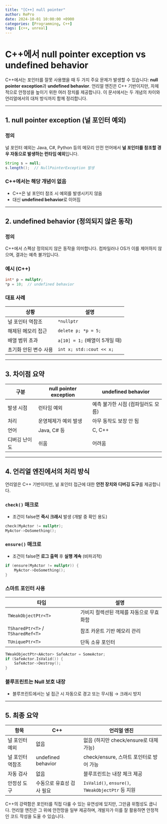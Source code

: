 ```yaml
---
title: "[C++] null pointer"
author: RePro
date: 2024-10-01 10:00:00 +0900
categories: [Programming, C++]
tags: [c++, unreal]
---
```


# C++에서 null pointer exception vs undefined behavior

C++에서는 포인터를 잘못 사용했을 때 두 가지 주요 문제가 발생할 수 있습니다: **null pointer exception**과 **undefined behavior**. 언리얼 엔진은 C++ 기반이지만, 자체적으로 안정성을 높이기 위한 여러 장치를 제공합니다. 이 문서에서는 두 개념의 차이와 언리얼에서의 대처 방식까지 함께 정리합니다.

---

## 1. null pointer exception (널 포인터 예외)

### 정의
널 포인터 예외는 Java, C#, Python 등의 메모리 안전 언어에서 **널 포인터를 참조할 경우 자동으로 발생하는 런타임 예외**입니다.

```java
String s = null;
s.length();  // NullPointerException 발생
```

### C++에서는 해당 개념이 없음
- C++은 널 포인터 참조 시 예외를 발생시키지 않음
- 대신 **undefined behavior**로 이어짐

---

## 2. undefined behavior (정의되지 않은 동작)

### 정의
C++에서 스펙상 정의되지 않은 동작을 의미합니다. 컴파일러나 OS가 이를 제어하지 않으며, 결과는 예측 불가입니다.

### 예시 (C++)
```cpp
int* p = nullptr;
*p = 10;  // undefined behavior
```

### 대표 사례
| 상황 | 설명 |
|------|------|
| 널 포인터 역참조 | `*nullptr` |
| 해제된 메모리 접근 | `delete p; *p = 5;` |
| 배열 범위 초과 | `a[10] = 1;` (배열이 5개일 때) |
| 초기화 안된 변수 사용 | `int x; std::cout << x;` |

---

## 3. 차이점 요약

| 구분 | null pointer exception | undefined behavior |
|------|------------------------|--------------------|
| 발생 시점 | 런타임 예외 | 예측 불가한 시점 (컴파일러도 모름) |
| 처리 | 운영체제가 예외 발생 | 아무 동작도 보장 안 됨 |
| 언어 | Java, C# 등 | C, C++ |
| 디버깅 난이도 | 쉬움 | 어려움 |

---

## 4. 언리얼 엔진에서의 처리 방식

언리얼은 C++ 기반이지만, 널 포인터 접근에 대한 **안전 장치와 디버깅 도구**를 제공합니다.

### `check()` 매크로
- 조건이 false면 **즉시 크래시** 발생 (개발 중 확인 용도)
```cpp
check(MyActor != nullptr);
MyActor->DoSomething();
```

### `ensure()` 매크로
- 조건이 false면 **로그 출력** 후 **실행 계속** (비파괴적)
```cpp
if (ensure(MyActor != nullptr)) {
    MyActor->DoSomething();
}
```

### 스마트 포인터 사용
| 타입 | 설명 |
|------|------|
| `TWeakObjectPtr<T>` | 가비지 컬렉션된 객체를 자동으로 무효화함 |
| `TSharedPtr<T>` / `TSharedRef<T>` | 참조 카운트 기반 메모리 관리 |
| `TUniquePtr<T>` | 단독 소유 포인터 |

```cpp
TWeakObjectPtr<AActor> SafeActor = SomeActor;
if (SafeActor.IsValid()) {
    SafeActor->Destroy();
}
```

### 블루프린트는 Null 보호 내장
- 블루프린트에서는 널 접근 시 자동으로 경고 또는 무시됨 → 크래시 방지

---

## 5. 최종 요약

| 항목 | C++ | 언리얼 엔진 |
|------|-----|--------------|
| 널 포인터 예외 | 없음 | 없음 (하지만 check/ensure로 대체 가능) |
| 널 포인터 역참조 | undefined behavior | check/ensure, 스마트 포인터로 방어 가능 |
| 자동 검사 | 없음 | 블루프린트는 내장 체크 제공 |
| 안정성 도구 | 수동으로 유효성 검사 필요 | `IsValid()`, `ensure()`, `TWeakObjectPtr` 등 지원 |

C++의 강력함은 포인터를 직접 다룰 수 있는 유연성에 있지만, 그만큼 위험성도 큽니다. 언리얼 엔진은 그 위에 안전망을 일부 제공하며, 개발자가 이를 잘 활용하면 안정적인 코드 작성을 도울 수 있습니다.

